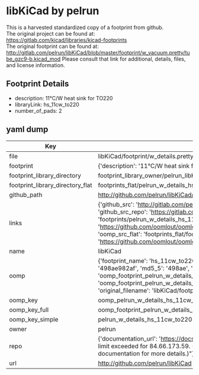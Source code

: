 # libKiCad by pelrun  
This is a harvested standardized copy of a footprint from github.  
The original project can be found at:  
https://gitlab.com/kicad/libraries/kicad-footprints  
The original footprint can be found at:
http://gitlab.com/pelrun/libKiCad/blob/master/footprint/w_vacuum.pretty/tube_gzc9-b.kicad_mod
Please consult that link for additional, details, files, and license information.  
## Footprint Details
* description: 11°C/W heat sink for TO220  
* libraryLink: hs_11cw_to220  
* number_of_pads: 2  
## yaml dump  
| Key | Value |  
| --- | --- |  
| file | libKiCad/footprint/w_details.pretty/hs_11cw_to220.kicad_mod |  
| footprint | {'description': '11°C/W heat sink for TO220', 'libraryLink': 'hs_11cw_to220', 'number_of_pads': 2} |  
| footprint_library_directory | footprint_library_owner/pelrun_libKiCad |  
| footprint_library_directory_flat | footprints_flat/pelrun_w_details_hs_11cw_to220/working |  
| github_path | http://github.com/pelrun/libKiCad/blob/master/footprint/w_details.pretty/hs_11cw_to220.kicad_mod |  
| links | {'github_src': 'http://gitlab.com/pelrun/libKiCad/blob/master/footprint/w_vacuum.pretty/tube_gzc9-b.kicad_mod', 'github_src_repo': 'https://gitlab.com/kicad/libraries/kicad-footprints', 'oomp_bot': 'footprints/pelrun_w_details_hs_11cw_to220/working', 'oomp_bot_github': 'https://github.com/oomlout/oomlout_oomp_footprint_bot/tree/main/footprints/pelrun_w_details_hs_11cw_to220/working', 'oomp_src_flat': 'footprints_flat/footprints_flat/pelrun_w_details_hs_11cw_to220/working', 'oomp_src_flat_github': 'https://github.com/oomlout/oomlout_oomp_footprint_src/tree/main/footprints_flat/pelrun_w_details_hs_11cw_to220/working'} |  
| name | libKiCad |  
| oomp | {'footprint_name': 'hs_11cw_to220', 'library_name': 'w_details', 'md5': '498ae982af5a9b962e5a6212ea097a1c', 'md5_10': '498ae982af', 'md5_5': '498ae', 'md5_6': '498ae9', 'oomp_key': 'oomp_pelrun_w_details_hs_11cw_to220', 'oomp_key_extra': 'oomp_footprint_pelrun_w_details_hs_11cw_to220', 'oomp_key_full': 'oomp_footprint_pelrun_w_details_hs_11cw_to220_498ae9', 'oomp_key_simple': 'pelrun_w_details_hs_11cw_to220', 'original_filename': 'libKiCad/footprint/w_details.pretty/hs_11cw_to220.kicad_mod', 'owner_name': 'pelrun'} |  
| oomp_key | oomp_pelrun_w_details_hs_11cw_to220 |  
| oomp_key_full | oomp_footprint_pelrun_w_details_hs_11cw_to220 |  
| oomp_key_simple | pelrun_w_details_hs_11cw_to220 |  
| owner | pelrun |  
| repo | {'documentation_url': 'https://docs.github.com/rest/overview/resources-in-the-rest-api#rate-limiting', 'message': "API rate limit exceeded for 84.66.173.59. (But here's the good news: Authenticated requests get a higher rate limit. Check out the documentation for more details.)"} |  
| url | http://github.com/pelrun/libKiCad |  


